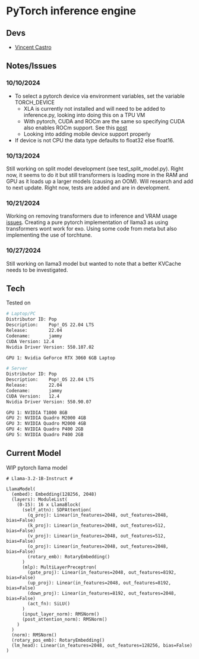 # PyTorch inference engine

## Devs
- [Vincent Castro](https://github.com/risingsunomi)

## Notes/Issues
### 10/10/2024
- To select a pytorch device via environment variables, set the variable TORCH_DEVICE
  - XLA is currently not installed and will need to be added to inference.py, looking into doing this on a TPU VM
  - With pytorch, CUDA and ROCm are the same so specifying CUDA also enables ROCm support. See this [post](https://github.com/pytorch/pytorch/issues/55223#issuecomment-812587373)
  - Looking into adding mobile device support properly
- If device is not CPU the data type defaults to float32 else float16.

### 10/13/2024
Still working on split model development (see test_split_model.py). Right now, it seems to do it but still transformers is loading more in the RAM and GPU as it loads up a larger models (causing an OOM). Will research and add to next update. Right now, tests are added and are in development.

### 10/21/2024
Working on removing transformers due to inference and VRAM usage [issues](https://github.com/exo-explore/exo/pull/139#issuecomment-2424953962). Creating a pure pytorch implementation of llama3 as using transformers wont work for exo. Using some code from meta but also implementing the use of torchtune.

### 10/27/2024
Still working on llama3 model but wanted to note that a better KVCache needs to be investigated.

## Tech

Tested on

```bash
# Laptop/PC
Distributor ID: Pop
Description:    Pop!_OS 22.04 LTS
Release:        22.04
Codename:       jammy
CUDA Version: 12.4 
Nvidia Driver Version: 550.107.02

GPU 1: Nvidia GeForce RTX 3060 6GB Laptop
```
```bash
# Server
Distributor ID: Pop
Description:    Pop!_OS 22.04 LTS
Release:        22.04
Codename:       jammy
CUDA Version:   12.4
Nvidia Driver Version: 550.90.07

GPU 1: NVIDIA T1000 8GB
GPU 2: NVIDIA Quadro M2000 4GB
GPU 3: NVIDIA Quadro M2000 4GB
GPU 4: NVIDIA Quadro P400 2GB
GPU 5: NVIDIA Quadro P400 2GB 
```

## Current Model

WIP pytorch llama model

```
# Llama-3.2-1B-Instruct #

LlamaModel(
  (embed): Embedding(128256, 2048)
  (layers): ModuleList(
    (0-15): 16 x LlamaBlock(
      (self_attn): SDPAttention(
        (q_proj): Linear(in_features=2048, out_features=2048, bias=False)
        (k_proj): Linear(in_features=2048, out_features=512, bias=False)
        (v_proj): Linear(in_features=2048, out_features=512, bias=False)
        (o_proj): Linear(in_features=2048, out_features=2048, bias=False)
        (rotary_emb): RotaryEmbedding()
      )
      (mlp): MultiLayerPreceptron(
        (gate_proj): Linear(in_features=2048, out_features=8192, bias=False)
        (up_proj): Linear(in_features=2048, out_features=8192, bias=False)
        (down_proj): Linear(in_features=8192, out_features=2048, bias=False)
        (act_fn): SiLU()
      )
      (input_layer_norm): RMSNorm()
      (post_attention_norm): RMSNorm()
    )
  )
  (norm): RMSNorm()
  (rotary_pos_emb): RotaryEmbedding()
  (lm_head): Linear(in_features=2048, out_features=128256, bias=False)
)
```
